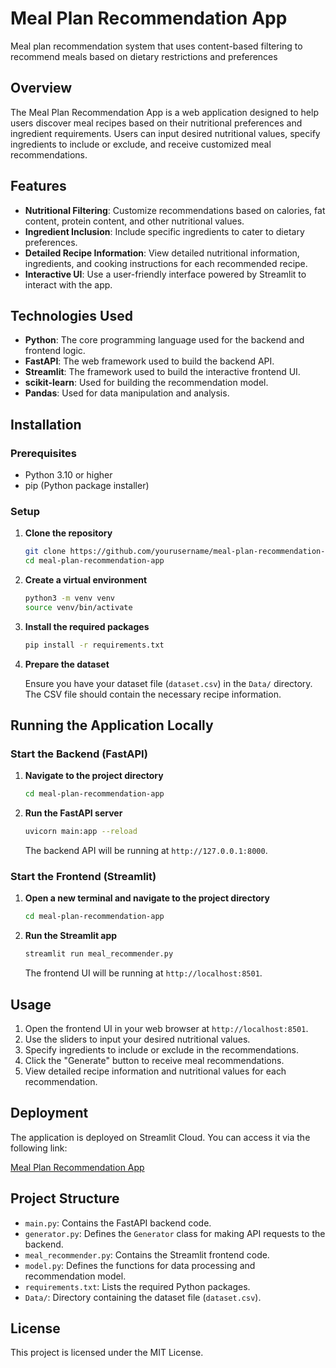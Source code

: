 # Meal Plan Recommendation App
Meal plan recommendation system that uses content-based filtering to recommend meals based on dietary restrictions and preferences

## Overview

The Meal Plan Recommendation App is a web application designed to help users discover meal recipes based on their nutritional preferences and ingredient requirements. Users can input desired nutritional values, specify ingredients to include or exclude, and receive customized meal recommendations.

## Features

- **Nutritional Filtering**: Customize recommendations based on calories, fat content, protein content, and other nutritional values.
- **Ingredient Inclusion**: Include specific ingredients to cater to dietary preferences.
- **Detailed Recipe Information**: View detailed nutritional information, ingredients, and cooking instructions for each recommended recipe.
- **Interactive UI**: Use a user-friendly interface powered by Streamlit to interact with the app.

## Technologies Used

- **Python**: The core programming language used for the backend and frontend logic.
- **FastAPI**: The web framework used to build the backend API.
- **Streamlit**: The framework used to build the interactive frontend UI.
- **scikit-learn**: Used for building the recommendation model.
- **Pandas**: Used for data manipulation and analysis.

## Installation

### Prerequisites

- Python 3.10 or higher
- pip (Python package installer)

### Setup

1. **Clone the repository**

    ```bash
    git clone https://github.com/yourusername/meal-plan-recommendation-app.git
    cd meal-plan-recommendation-app
    ```

2. **Create a virtual environment**

    ```bash
    python3 -m venv venv
    source venv/bin/activate
    ```

3. **Install the required packages**

    ```bash
    pip install -r requirements.txt
    ```

4. **Prepare the dataset**

    Ensure you have your dataset file (`dataset.csv`) in the `Data/` directory. The CSV file should contain the necessary recipe information.

## Running the Application Locally

### Start the Backend (FastAPI)

1. **Navigate to the project directory**

    ```bash
    cd meal-plan-recommendation-app
    ```

2. **Run the FastAPI server**

    ```bash
    uvicorn main:app --reload
    ```

    The backend API will be running at `http://127.0.0.1:8000`.

### Start the Frontend (Streamlit)

1. **Open a new terminal and navigate to the project directory**

    ```bash
    cd meal-plan-recommendation-app
    ```

2. **Run the Streamlit app**

    ```bash
    streamlit run meal_recommender.py
    ```

    The frontend UI will be running at `http://localhost:8501`.

## Usage

1. Open the frontend UI in your web browser at `http://localhost:8501`.
2. Use the sliders to input your desired nutritional values.
3. Specify ingredients to include or exclude in the recommendations.
4. Click the "Generate" button to receive meal recommendations.
5. View detailed recipe information and nutritional values for each recommendation.

## Deployment

The application is deployed on Streamlit Cloud. You can access it via the following link:

[Meal Plan Recommendation App](https://meal-recommender.streamlit.app/)

## Project Structure

- `main.py`: Contains the FastAPI backend code.
- `generator.py`: Defines the `Generator` class for making API requests to the backend.
- `meal_recommender.py`: Contains the Streamlit frontend code.
- `model.py`: Defines the functions for data processing and recommendation model.
- `requirements.txt`: Lists the required Python packages.
- `Data/`: Directory containing the dataset file (`dataset.csv`).

## License

This project is licensed under the MIT License.
